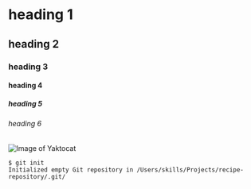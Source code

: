 # heading 1
## heading 2
### heading 3
#### heading 4
##### heading 5
###### heading 6
![Image of Yaktocat](https://octodex.github.com/images/yaktocat.png)

```
$ git init
Initialized empty Git repository in /Users/skills/Projects/recipe-repository/.git/
```
